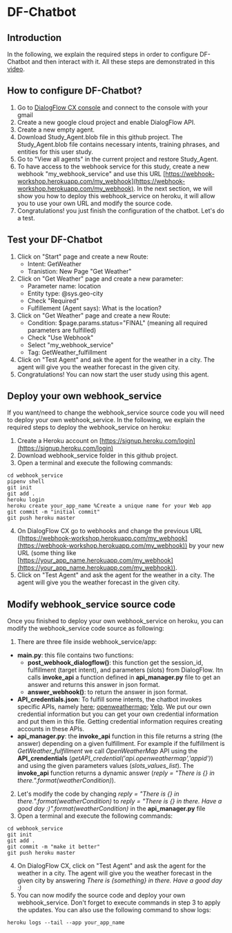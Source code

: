 # DF-Chatbot

## Introduction 
In the following, we explain the required steps in order to configure DF-Chatbot and then interact with it. All these steps are demonstrated in this [video](https://drive.google.com/file/d/1_dwLW0SgkQHw-pU6RHTVlWK1JT-MCZIT/view?usp=sharing).
## How to configure DF-Chatbot? 
1. Go to [DialogFlow CX console](https://dialogflow.cloud.google.com/cx/projects) and connect to the console with your gmail
2. Create a new google cloud project and enable DialogFlow API.
3. Create a new empty agent.
4. Download Study_Agent.blob file in this github project. The Study_Agent.blob file contains necessary intents, training phrases, and entities for this user study.
5. Go to "View all agents" in the current project and restore Study_Agent.
6. To have access to the webhook service for this study, create a new webhook "my_webhook_service" and use this URL [https://webhook-workshop.herokuapp.com/my_webhook](https://webhook-workshop.herokuapp.com/my_webhook). In the next section, we will show you how to deploy this webhook_service on heroku, it will allow you to use your own URL and modify the source code.
7. Congratulations! you just finish the configuration of the chatbot. Let's do a test.

## Test your DF-Chatbot
1. Click on "Start" page and create a new Route:
   - Intent: GetWeather
   - Tranistion: New Page "Get Weather"
2. Click on "Get Weather" page and create a new parameter:
   - Parameter name: location
   - Entity type: @sys.geo-city
   - Check "Required"
   - Fulfillement (Agent says): What is the location?
3. Click on "Get Weather" page and create a new Route:
   - Condition: $page.params.status="FINAL" (meaning all required parameters are fulfilled)
   - Check "Use Webhook"
   - Select "my_webhook_service"
   - Tag: GetWeather_fulfillment
4. Click on "Test Agent" and ask the agent for the weather in a city. The agent will give you the weather forecast in the given city.
5. Congratulations! You can now start the user study using this agent.

## Deploy your own webhook_service
If you want/need to change the webhook_service source code you will need to deploy your own webhook_service. In the following, we explain the required steps to deploy the webhook_service on heroku:
1. Create a Heroku account on [https://signup.heroku.com/login](https://signup.heroku.com/login)
2. Download webhook_service folder in this github project.
3. Open a terminal and execute the following commands:
```
cd webhook_service
pipenv shell
git init 
git add .
heroku login
heroku create your_app_name %Create a unique name for your Web app
git commit -m "initial commit"
git push heroku master
```
4. On DialogFlow CX go to webhooks and change the previous URL ([https://webhook-workshop.herokuapp.com/my_webhook](https://webhook-workshop.herokuapp.com/my_webhook)) by your new URL (some thing like [https://your_app_name.herokuapp.com/my_webhook](https://your_app_name.herokuapp.com/my_webhook)).
5. Click on "Test Agent" and ask the agent for the weather in a city. The agent will give you the weather forecast in the given city.


## Modify webhook_service source code
Once you finished to deploy your  own webhook_service on heroku, you can modify the webhook_service code source as following:
1. There are three file inside webhook_service/app:
- **main.py**: this file contains two functions: 
  * **post_webhook_dialogflow()**: this function get the session_id, fulfillment (target intent), and parameters (slots) from DialogFlow. Itn calls **invoke_api** a function defined in **api_manager.py** file to get an answer and returns this answer in json format.
  * **answer_webhook()**: to return the answer in json format.
- **API_credentials.json**: To fulfill some intents, the chatbot invokes specific APIs, namely [here](https://developer.here.com/); [openweathermap](https://openweathermap.org/api); [Yelp](https://www.yelp.com/developers/documentation/v3). We put our own credential information but you can get your own credential information and put them in this file. Getting credential information requires creating accounts in these APIs.
- **api_manager.py**: the **invoke_api** function in this file returns a string (the answer) depending on a given fulfillment. For example if the fulfillment is *GetWeather_fulfillment* we call *OpenWeatherMap* API using the **API_crendentials** (*getAPI_credential('api.openweathermap','appid')*) and using the given parameters values (*slots_values_list*). The **invoke_api** function returns a dynamic answer (*reply = "There is {} in there.".format(weatherCondition)*).
2. Let's modify the code by changing *reply = "There is {} in there.".format(weatherCondition)* to *reply = "There is {} in there. Have a good day :)".format(weatherCondition)* in the **api_manager.py** file
3. Open a terminal and execute the following commands:
```
cd webhook_service
git init 
git add .
git commit -m "make it better"
git push heroku master
```
4. On DialogFlow CX, click on "Test Agent" and ask the agent for the weather in a city. The agent will give you the weather forecast in the given city by answering *There is {something} in there. Have a good day :)*
5. You can now modify the source code and deploy your own webhook_service. Don't forget to execute commands in step 3 to apply the updates. You can also use the following command to show logs:
```
heroku logs --tail --app your_app_name
```





